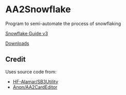 # AA2Snowflake
Program to semi-automate the process of snowflaking

[Snowflake Guide v3](https://github.com/aa2g/AA2Snowflake/wiki/Snowflake-Guide-v3)

[Downloads](https://github.com/aa2g/AA2Snowflake/releases)

## Credit
Uses source code from:
+ [HF-Alamar/SB3Utility](https://github.com/HF-Alamar/SB3Utility)
+ [Anon/AA2CardEditor](https://mega.co.nz/#F!a5wC0BiJ!Zz5Q70G6SKV2gNdbIDBSCQ)
